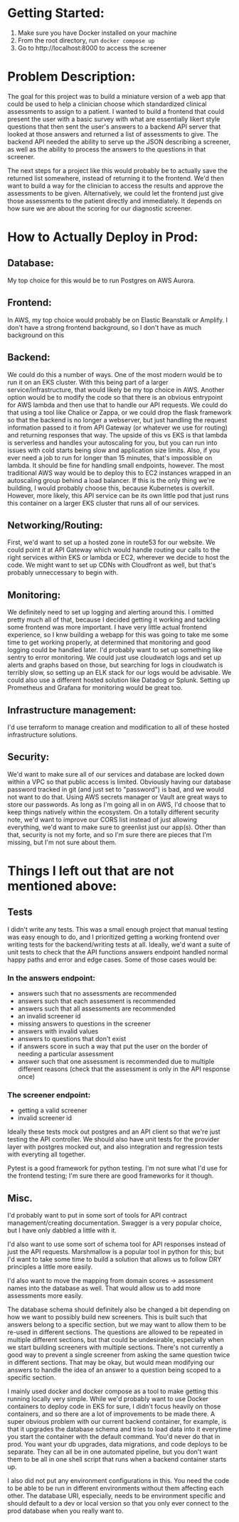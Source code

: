 # Getting Started:
1. Make sure you have Docker installed on your machine
2. From the root directory, run `docker compose up`
3. Go to http://localhost:8000 to access the screener

# Problem Description:
The goal for this project was to build a miniature version of a web app that could be used to help a clinician choose which standardized clinical assessments to assign to a patient. 
I wanted to build a frontend that could present the user with a basic survey with what are essentially likert style questions that then sent the user's answers to a backend API server that looked at those answers and returned a list of assessments to give. 
The backend API needed the ability to serve up the JSON describing a screener, as well as the ability to process the answers to the questions in that screener.

The next steps for a project like this would probably be to actually save the returned list somewhere, instead of returning it to the frontend. We'd then want to build a way for the clinician to access the results and approve the assessments to be given. Alternatively, we could let the frontend just give those assessments to the patient directly and immediately. It depends on how sure we are about the scoring for our diagnostic screener.


# How to Actually Deploy in Prod:
## Database:
My top choice for this would be to run Postgres on AWS Aurora.

## Frontend:
In AWS, my top choice would probably be on Elastic Beanstalk or Amplify. I don't have a strong frontend background, so I don't have as much background on this

## Backend:
We could do this a number of ways. One of the most modern would be to run it on an EKS cluster. With this being part of a larger service/infrastructure, that would likely be my top choice in AWS.
Another option would be to modify the code so that there is an obvious entrypoint for AWS lambda and then use that to handle our API requests. We could do that using a tool like Chalice or Zappa, or we could drop the flask framework so that the backend is no longer a webserver, but just handling the request information passed to it from API Gateway (or whatever we use for routing) and returning responses that way. The upside of this vs EKS is that lambda is serverless and handles your autoscaling for you, but you can run into issues with cold starts being slow and application size limits. Also, if you ever need a job to run for longer than 15 minutes, that's impossible on lambda. It should be fine for handling small endpoints, however. 
The most traditional AWS way would be to deploy this to EC2 instances wrapped in an autoscaling group behind a load balancer. If this is the only thing we're building, I would probably choose this, because Kubernetes is overkill. However, more likely, this API service can be its own little pod that just runs this container on a larger EKS cluster that runs all of our services.

## Networking/Routing:
First, we'd want to set up a hosted zone in route53 for our website. We could point it at API Gateway which would handle routing our calls to the right services within EKS or lambda or EC2, wherever we decide to host the code.
We might want to set up CDNs with Cloudfront as well, but that's probably unneccessary to begin with.

## Monitoring:
We definitely need to set up logging and alerting around this. I omitted pretty much all of that, because I decided getting it working and tackling some frontend was more important. I have very little actual frontend experience, so I knw building a webapp for this was going to take me some time to get working properly, at determined that monitoring and good logging could be handled later.
I'd probably want to set up something like sentry to error monitoring. We could just use cloudwatch logs and set up alerts and graphs based on those, but searching for logs in cloudwatch is terribly slow, so setting up an ELK stack for our logs would be advisable. We could also use a different hosted solution like Datadog or Splunk. Setting up Prometheus and Grafana for monitoring would be great too.

## Infrastructure management:
I'd use terraform to manage creation and modification to all of these hosted infrastructure solutions.

## Security:
We'd want to make sure all of our services and database are locked down within a VPC so that public access is limited.
Obviously having our database password tracked in git (and just set to "password") is bad, and we would not want to do that. Using AWS secrets manager or Vault are great ways to store our passwords. As long as I'm going all in on AWS, I'd choose that to keep things natively within the ecosystem.
On a totally different security note, we'd want to improve our CORS list instead of just allowing everything, we'd want to make sure to greenlist just our app(s).
Other than that, security is not my forte, and so I'm sure there are pieces that I'm missing, but I'm not sure about them.


# Things I left out that are not mentioned above:
## Tests
 I didn't write any tests. This was a small enough project that manual testing was easy enough to do, and I prioritized getting a working frontend over writing tests for the backend/writing tests at all. Ideally, we'd want a suite of unit tests to check that the API functions answers endpoint handled normal happy paths and error and edge cases. Some of those cases would be:
 ### In the answers endpoint:
- answers such that no assessments are recommended
- answers such that each assessment is recommended
- answers such that all assessments are recommended
- an invalid screener id
- missing answers to questions in the screener
- answers with invalid values
- answers to questions that don't exist
- if answers score in such a way that put the user on the border of needing a particular assessment
- answer such that one assessment is recommended due to multiple different reasons (check that the assessment is only in the API response once)
### The screener endpoint:
- getting a valid screener
- invalid screener id

Ideally these tests mock out postgres and an API client so that we're just testing the API controller. We should also have unit tests for the provider layer with postgres mocked out, and also integration and regression tests with everyting all together.

Pytest is a good framework for python testing. I'm not sure what I'd use for the frontend testing; I'm sure there are good frameworks for it though.

## Misc.
I'd probably want to put in some sort of tools for API contract management/creating documentation. Swagger is a very popular choice, but I have only dabbled a little with it.

I'd also want to use some sort of schema tool for API responses instead of just the API requests. Marshmallow is a popular tool in python for this; but I'd want to take some time to build a solution that allows us to follow DRY principles a little more easily.

I'd also want to move the mapping from domain scores -> assessment names into the database as well. That would allow us to add more assessments more easily.

The database schema should definitely also be changed a bit depending on how we want to possibly build new screeners. This is built such that answers belong to a specific section, but we may want to allow them to be re-used in different sections. The questions are allowed to be repeated in multiple different sections, but that could be undesirable, especially when we start building screeners with multiple sections. There's not currently a good way to prevent a single screener from asking the same question twice in different sections. That may be okay, but would mean modifying our answers to handle the idea of an answer to a question being scoped to a specific section.

I mainly used docker and docker compose as a tool to make getting this running locally very simple. While we'd probably want to use Docker containers to deploy code in EKS for sure, I didn't focus heavily on those containers, and so there are a lot of improvements to be made there. A super obvious problem with our current backend container, for example, is that it upgrades the database schema and tries to load data into it everytime you start the container with the default command. You'd never do that in prod. You want your db upgrades, data migrations, and code deploys to be separate. They can all be in one automated pipeline, but you don't want them to be all in one shell script that runs when a backend container starts up.

I also did not put any environment configurations in this. You need the code to be able to be run in different environments without them affecting each other. The database URI, especially, needs to be environment specific and should default to a dev or local version so that you only ever connect to the prod database when you really want to.